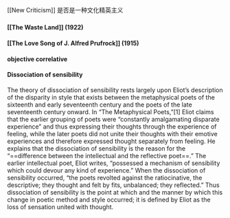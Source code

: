 [[New Criticism]]
是否是一种文化精英主义

#### [[The Waste Land]] (1922)　


#### [[The Love Song of J. Alfred Prufrock]] (1915)




#### objective correlative

#### Dissociation of sensibility
The theory of dissociation of sensibility rests largely upon Eliot’s description of the disparity in style that exists between the metaphysical poets of the sixteenth and early seventeenth century and the poets of the late seventeenth century onward. In “The Metaphysical Poets,”[1] Eliot claims that the earlier grouping of poets were “constantly amalgamating disparate experience” and thus expressing their thoughts through the experience of feeling, while the later poets did not unite their thoughts with their emotive experiences and therefore expressed thought separately from feeling. He explains that the dissociation of sensibility is the reason for the “==difference between the intellectual and the reflective poet==.” The earlier intellectual poet, Eliot writes, “possessed a mechanism of sensibility which could devour any kind of experience.” When the dissociation of sensibility occurred, “the poets revolted against the ratiocinative, the descriptive; they thought and felt by fits, unbalanced; they reflected.” Thus dissociation of sensibility is the point at which and the manner by which this change in poetic method and style occurred; it is defined by Eliot as the loss of sensation united with thought.